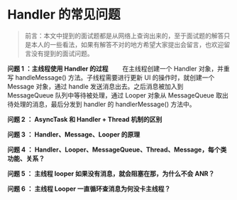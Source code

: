 # Handler 的常见问题

> 前言：本文中提到的面试题都是从网络上查询出来的，至于面试题的解答只是本人的一些看法，如果有解答不对的地方希望大家提出会留言，也欢迎留言没有提到的面试问题。

**问题 1 ：主线程使用 Handler 的过程**
　　在主线程创建一个 Handler 对象，并重写 handleMessage() 方法。子线程需要进行更新 UI 的操作时，就创建一个 Message 对象，通过 handle 发送消息出去。之后消息被加入到 MessageQueue 队列中等待被处理，通过 Looper 对象从 MessageQueue 取出待处理的消息，最后分发到 handler 的 handlerMessage() 方法中。

**问题 2 ： AsyncTask 和 Handler + Thread 机制的区别**




**问题 3 ： Handler、Message、Looper 的原理**

**问题 4 ： Handler、Looper、MessageQueue、Thread、Message，每个类功能、关系？**

**问题 5 ： 主线程 looper 如果没有消息，就会阻塞在那，为什么不会 ANR？**

**问题 6 ： 主线程 Looper 一直循环查消息为何没卡主线程？**

